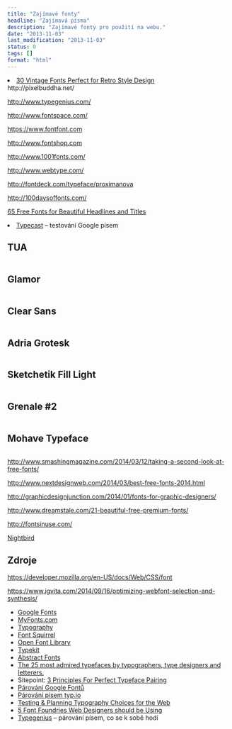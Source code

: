 ```yaml
---
title: "Zajímavé fonty"
headline: "Zajímavá písma"
description: "Zajímavé fonty pro použití na webu."
date: "2013-11-03"
last_modification: "2013-11-03"
status: 0
tags: []
format: "html"
---
```


<li><a href="http://webdesignledger.com/vintage-fonts/">30 Vintage Fonts Perfect for Retro Style Design</a></li>
http://pixelbuddha.net/

http://www.typegenius.com/

http://www.fontspace.com/

https://www.fontfont.com

http://www.fontshop.com

http://www.1001fonts.com/

http://www.webtype.com/

http://fontdeck.com/typeface/proximanova

http://100daysoffonts.com/

<a href="http://speckyboy.com/2013/04/22/30-new-free-fonts-for-headlines/">65 Free Fonts for Beautiful Headlines and Titles</a>

<li><a href="http://typecast.com/">Typecast</a> – testování Google písem</li>


<h2 id="tua">TUA</h2>
<p><a href="http://www.behance.net/gallery/TUA-Type/4497179"><img src="http://codropspz.tympanus.netdna-cdn.com/codrops/wp-content/uploads/2013/10/Collective88_tua.png" alt="" class="border"></a></p>

<h2 id="glamor">Glamor</h2>
<p><a href="http://dribbble.com/shots/1290571-Glamor-Chic-Modern-Free-Type-Family"><img src="http://dribbble.s3.amazonaws.com/users/153616/screenshots/1290571/dribbble_cover_glamor_1x.png" alt="" class="border"></a></p>

<h2 id="clear-sans">Clear Sans</h2>
<p><a href="http://www.myfonts.com/fonts/positype/clear-sans/"><img src="http://cdn.myfonts.net/s/aw/720x360/248/0/127104.png" alt="" class="border"></a></p>

<h2 id="adria-grotesk">Adria Grotesk</h2>
<p><a href="http://www.myfonts.com/fonts/facetype/adria-grotesk/"><img src="http://cdn.myfonts.net/s/aw/720x360/247/0/126912.jpg" alt="" class="border"></a></p>

<h2 id="sketchetik">Sketchetik Fill Light</h2>
<p><a href="http://www.myfonts.com/fonts/hiekkagraphics/sketchetik-fill/"><img src="http://cdn.myfonts.net/s/aw/720x360/247/0/126835.png" alt="" class="border"></a></p>

<h2 id="grenale">Grenale #2</h2>
<p><a href="http://www.myfonts.com/fonts/insigne/grenale-2/"><img src="http://cdn.myfonts.net/s/aw/720x360/250/0/128293.png" alt=""></a></p>


<h2 id="mohave">Mohave Typeface</h2>
<p><a href="http://www.behance.net/gallery/Mohave-Free-Typefaces/8668939"><img src="http://behance.vo.llnwd.net/profiles11/1647673/projects/8668939/1b8f6e14a315bae85b235cffe5a49534.png" alt=""></a></p>

http://www.smashingmagazine.com/2014/03/12/taking-a-second-look-at-free-fonts/

<a href="http://www.nextdesignweb.com/2014/03/best-free-fonts-2014.html">http://www.nextdesignweb.com/2014/03/best-free-fonts-2014.html</a>

<a href="http://graphicdesignjunction.com/2014/01/fonts-for-graphic-designers/">http://graphicdesignjunction.com/2014/01/fonts-for-graphic-designers/</a>

<a href="http://www.dreamstale.com/21-beautiful-free-premium-fonts/">http://www.dreamstale.com/21-beautiful-free-premium-fonts/</a>

<a href="http://fontsinuse.com/">http://fontsinuse.com/</a>

<a href="http://www.dafont.com/nightbird.font">Nightbird</a>


<h2 id="zdroje">Zdroje</h2>

https://developer.mozilla.org/en-US/docs/Web/CSS/font

https://www.igvita.com/2014/09/16/optimizing-webfont-selection-and-synthesis/

<ul>
<li>
    <a href="https://www.google.com/fonts">Google Fonts</a>
  </li>
<li>
    <a href="http://www.myfonts.com/">MyFonts.com</a>
  </li>
<li>
    <a href="http://www.typography.com/cloud/welcome/">Typography</a>
  </li>
<li>
    <a href="http://www.fontsquirrel.com/tools/webfont-generator">Font Squirrel</a>
  </li>
  
  <li><a href="http://openfontlibrary.org/">Open Font Library</a></li>
<li>
    <a href="https://typekit.com/">Typekit</a>
  </li>
  
  <li><a href="http://www.abstractfonts.com/">Abstract Fonts</a></li>
  
  <li><a href="http://blog.8faces.com/post/103548341771/typographers-typefaces">The 25 most admired typefaces by typographers, type designers and letterers.</a></li>
  
  <li>Sitepoint: <a href="http://www.sitepoint.com/3-principles-for-perfect-typeface-pairing/">3 Principles For Perfect Typeface Pairing</a></li>
  
  <li><a href="http://femmebot.github.io/google-type/">Párování Google Fontů</a></li>
  
  <li><a href="http://www.typ.io/fonts/georgia">Párování písem typ.io</a></li>
  
  <li><a href="http://webdesignledger.com/tips/testing-planning-typography-web-design">Testing &amp; Planning Typography Choices for the Web</a></li>
  
  <li><a href="https://webdesignledger.com/5-font-foundries">5 Font Foundries Web Designers should be Using</a></li>
  
  <li><a href="http://www.typegenius.com/">Typegenius</a> – párování písem, co se k sobě hodí</li>
</ul>